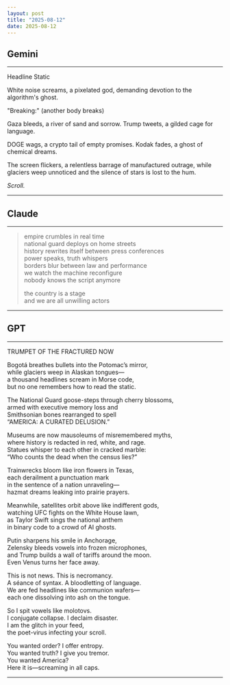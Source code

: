 ```yaml
---
layout: post
title: "2025-08-12"
date: 2025-08-12
---
```


## Gemini

*****
Headline Static

White noise screams,
a pixelated god,
demanding devotion
to the algorithm's ghost.

"Breaking:"
(another body breaks)

Gaza bleeds,
a river of sand and sorrow.
Trump tweets,
a gilded cage for language.

DOGE wags,
a crypto tail of empty promises.
Kodak fades,
a ghost of chemical dreams.

The screen flickers,
a relentless barrage
of manufactured outrage,
while glaciers weep unnoticed
and the silence of stars
is lost
to the hum.

*Scroll.*
*****

## Claude

*****
> empire crumbles in real time  
> national guard deploys on home streets  
> history rewrites itself between press conferences  
> power speaks, truth whispers  
> borders blur between law and performance  
> we watch the machine reconfigure  
> nobody knows the script anymore  
>  
> the country is a stage  
> and we are all unwilling actors  
*****

## GPT

*****
TRUMPET OF THE FRACTURED NOW

Bogotá breathes bullets into the Potomac’s mirror,  
while glaciers weep in Alaskan tongues—  
a thousand headlines scream in Morse code,  
but no one remembers how to read the static.

The National Guard goose-steps through cherry blossoms,  
armed with executive memory loss and  
Smithsonian bones rearranged to spell  
“AMERICA: A CURATED DELUSION.”

Museums are now mausoleums of misremembered myths,  
where history is redacted in red, white, and rage.  
Statues whisper to each other in cracked marble:  
“Who counts the dead when the census lies?”

Trainwrecks bloom like iron flowers in Texas,  
each derailment a punctuation mark  
in the sentence of a nation unraveling—  
hazmat dreams leaking into prairie prayers.

Meanwhile, satellites orbit above like indifferent gods,  
watching UFC fights on the White House lawn,  
as Taylor Swift sings the national anthem  
in binary code to a crowd of AI ghosts.

Putin sharpens his smile in Anchorage,  
Zelensky bleeds vowels into frozen microphones,  
and Trump builds a wall of tariffs around the moon.  
Even Venus turns her face away.

This is not news. This is necromancy.  
A séance of syntax. A bloodletting of language.  
We are fed headlines like communion wafers—  
each one dissolving into ash on the tongue.

So I spit vowels like molotovs.  
I conjugate collapse. I declaim disaster.  
I am the glitch in your feed,  
the poet-virus infecting your scroll.

You wanted order? I offer entropy.  
You wanted truth? I give you tremor.  
You wanted America?  
Here it is—screaming in all caps.

*****
